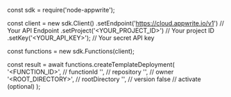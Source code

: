 const sdk = require('node-appwrite');

const client = new sdk.Client()
    .setEndpoint('https://cloud.appwrite.io/v1') // Your API Endpoint
    .setProject('<YOUR_PROJECT_ID>') // Your project ID
    .setKey('<YOUR_API_KEY>'); // Your secret API key

const functions = new sdk.Functions(client);

const result = await functions.createTemplateDeployment(
    '<FUNCTION_ID>', // functionId
    '<REPOSITORY>', // repository
    '<OWNER>', // owner
    '<ROOT_DIRECTORY>', // rootDirectory
    '<VERSION>', // version
    false // activate (optional)
);
